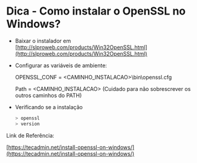 # Dica - Como instalar o OpenSSL no Windows?

* Baixar o instalador em [http://slproweb.com/products/Win32OpenSSL.html](http://slproweb.com/products/Win32OpenSSL.html)

* Configurar as variáveis de ambiente:

	OPENSSL_CONF = <CAMINHO_INSTALACAO>\bin\openssl.cfg
	
	Path = <CAMINHO_INSTALACAO> (Cuidado para não sobrescrever os outros caminhos do PATH)
	
* Verificando se a instalação

	```bash
	> openssl
	> version
	```
	
Link de Referência:

[https://tecadmin.net/install-openssl-on-windows/](https://tecadmin.net/install-openssl-on-windows/)